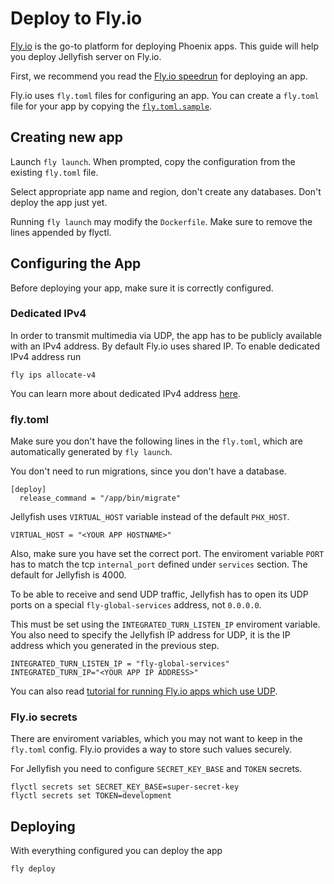 # Deploy to Fly.io

[Fly.io](https://fly.io) is the go-to platform for deploying Phoenix apps.
This guide will help you deploy Jellyfish server on Fly.io.

First, we recommend you read the [Fly.io speedrun](https://fly.io/docs/speedrun/) for deploying an app.


Fly.io uses `fly.toml` files for configuring an app.
You can create a `fly.toml` file for your app by copying the [`fly.toml.sample`](https://github.com/jellyfish-dev/jellyfish/blob/main/fly.toml.sample).

## Creating new app

Launch `fly launch`. When prompted, copy the configuration from the existing `fly.toml` file.

Select appropriate app name and region, don't create any databases.
Don't deploy the app just yet.

Running `fly launch` may modify the `Dockerfile`.
Make sure to remove the lines appended by flyctl.

## Configuring the App

Before deploying your app, make sure it is correctly configured.

### Dedicated IPv4
In order to transmit multimedia via UDP, the app has to be publicly available with an IPv4 address.
By default Fly.io uses shared IP. To enable dedicated IPv4 address run 

```
fly ips allocate-v4
```
You can learn more about dedicated IPv4 address [here](https://fly.io/docs/reference/services/#dedicated-ipv4).

### fly.toml

Make sure you don't have the following lines in the `fly.toml`, which are automatically generated by `fly launch`.

You don't need to run migrations, since you don't have a database.
```
[deploy]
  release_command = "/app/bin/migrate"
```

Jellyfish uses `VIRTUAL_HOST` variable instead of the default `PHX_HOST`.
```
VIRTUAL_HOST = "<YOUR APP HOSTNAME>"
```  

Also, make sure you have set the correct port.
The enviroment variable `PORT` has to match the tcp `internal_port` defined under `services` section.
The default for Jellyfish is 4000.


To be able to receive and send UDP traffic, Jellyfish has to open its UDP ports on a special `fly-global-services` address, not `0.0.0.0`.

This must be set using the `INTEGRATED_TURN_LISTEN_IP` enviroment variable.
You also need to specify the Jellyfish IP address for UDP, it is the IP address which you generated in the previous step.
```
INTEGRATED_TURN_LISTEN_IP = "fly-global-services"
INTEGRATED_TURN_IP="<YOUR APP IP ADDRESS>"
```

You can also read [tutorial for running Fly.io apps which use UDP](https://fly.io/docs/app-guides/udp-and-tcp/).


### Fly.io secrets

There are enviroment variables, which you may not want to keep in the `fly.toml` config.
Fly.io provides a way to store such values securely.

For Jellyfish you need to configure `SECRET_KEY_BASE` and `TOKEN` secrets.
```
flyctl secrets set SECRET_KEY_BASE=super-secret-key
flyctl secrets set TOKEN=development
```

## Deploying

With everything configured you can deploy the app 
```
fly deploy
```
